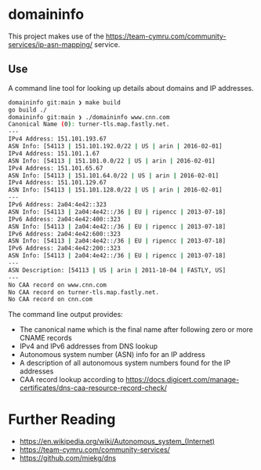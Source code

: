 # domaininfo

This project makes use of the https://team-cymru.com/community-services/ip-asn-mapping/ service.

## Use

A command line tool for looking up details about domains and IP addresses.

```sh
domaininfo git:main ❯ make build
go build ./
domaininfo git:main ❯ ./domaininfo www.cnn.com
Canonical Name (0): turner-tls.map.fastly.net.
---
IPv4 Address: 151.101.193.67
ASN Info: [54113 | 151.101.192.0/22 | US | arin | 2016-02-01]
IPv4 Address: 151.101.1.67
ASN Info: [54113 | 151.101.0.0/22 | US | arin | 2016-02-01]
IPv4 Address: 151.101.65.67
ASN Info: [54113 | 151.101.64.0/22 | US | arin | 2016-02-01]
IPv4 Address: 151.101.129.67
ASN Info: [54113 | 151.101.128.0/22 | US | arin | 2016-02-01]
---
IPv6 Address: 2a04:4e42::323
ASN Info: [54113 | 2a04:4e42::/36 | EU | ripencc | 2013-07-18]
IPv6 Address: 2a04:4e42:400::323
ASN Info: [54113 | 2a04:4e42::/36 | EU | ripencc | 2013-07-18]
IPv6 Address: 2a04:4e42:600::323
ASN Info: [54113 | 2a04:4e42::/36 | EU | ripencc | 2013-07-18]
IPv6 Address: 2a04:4e42:200::323
ASN Info: [54113 | 2a04:4e42::/36 | EU | ripencc | 2013-07-18]
---
ASN Description: [54113 | US | arin | 2011-10-04 | FASTLY, US]
---
No CAA record on www.cnn.com
No CAA record on turner-tls.map.fastly.net.
No CAA record on cnn.com
```

The command line output provides:

 * The canonical name which is the final name after following zero or more CNAME records
 * IPv4 and IPv6 addresses from DNS lookup
 * Autonomous system number (ASN) info for an IP address
 * A description of all autonomous system numbers found for the IP addresses
 * CAA record lookup according to https://docs.digicert.com/manage-certificates/dns-caa-resource-record-check/

 # Further Reading

  * https://en.wikipedia.org/wiki/Autonomous_system_(Internet)
  * https://team-cymru.com/community-services/
  * https://github.com/miekg/dns